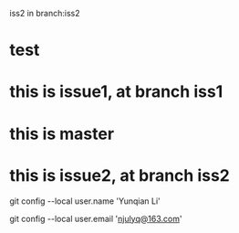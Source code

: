 iss2 in branch:iss2

# test

# this is issue1, at branch iss1

# this is master

# this is issue2, at branch iss2

git config --local user.name 'Yunqian Li'

git config --local user.email 'njulyq@163.com'